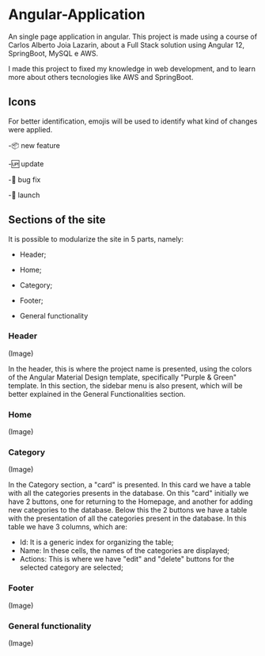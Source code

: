 # Angular-Application

An single page application in angular. This project is made using a course of Carlos Alberto Joia Lazarin, about a Full Stack solution using Angular 12, SpringBoot, MySQL e AWS.

I made this project to fixed my knowledge in web development, and to learn more about others tecnologies like AWS and SpringBoot.

## Icons

For better identification, emojis will be used to identify what kind of changes were applied.

-:package: new feature

-:up: update

-:bug: bug fix

-:checkered_flag: launch

## Sections of the site

It is possible to modularize the site in 5 parts, namely:

- Header;
 
- Home;

- Category;
 
- Footer;

- General functionality

### Header
(Image)

In the header, this is where the project name is presented, using the colors of the Angular Material Design template, specifically "Purple & Green" template. In this section, the sidebar menu is also present, which will be better explained in the General Functionalities section.

### Home

(Image)

### Category

(Image)

In the Category section, a "card" is presented. In this card we have a table with all the categories presents in the database. On this "card" initially we have 2 buttons, one for returning to the Homepage, and another for adding new categories to the database. Below this the 2 buttons we have a table with the presentation of all the categories present in the database. In this table we have 3 columns, which are:

- Id: It is a generic index for organizing the table;
- Name: In these cells, the names of the categories are displayed;
- Actions: This is where we have "edit" and "delete" buttons for the selected category are selected;

### Footer

(Image)



### General functionality

(Image)

